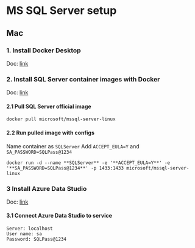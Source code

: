 # MS SQL Server setup

## Mac

### 1. Install Docker Desktop

Doc: [link](https://docs.docker.com/docker-for-mac/)

### 2. Install SQL Server container images with Docker

Doc: [link](https://docs.microsoft.com/en-us/sql/linux/quickstart-install-connect-docker?view=sql-server-ver15&pivots=cs1-bash)

#### 2.1 Pull SQL Server official image

```
docker pull microsoft/mssql-server-linux
```

#### 2.2 Run pulled image with configs

Name container as `SQLServer`
Add `ACCEPT_EULA=Y` and `SA_PASSWORD=SQLPass@1234`

```
docker run -d --name **SQLServer** -e '**ACCEPT_EULA=Y**' -e '**SA_PASSWORD=SQLPass@1234**' -p 1433:1433 microsoft/mssql-server-linux
```

### 3 Install Azure Data Studio

Doc: [link](https://docs.microsoft.com/en-us/sql/azure-data-studio/download-azure-data-studio?view=sql-server-ver15)

#### 3.1 Connect Azure Data Studio to service

```
Server: localhost
User name: sa
Password: SQLPass@1234
```
